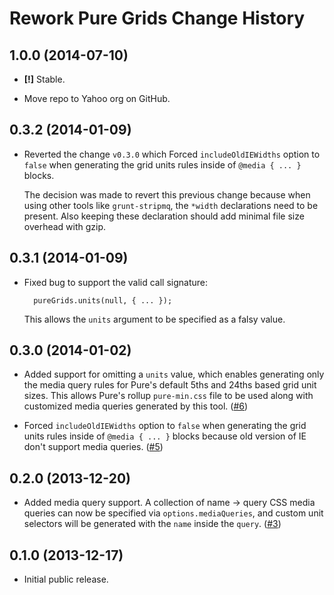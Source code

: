 Rework Pure Grids Change History
================================

1.0.0 (2014-07-10)
------------------

* __[!]__ Stable.

* Move repo to Yahoo org on GitHub.


0.3.2 (2014-01-09)
------------------

* Reverted the change `v0.3.0` which Forced `includeOldIEWidths` option to
  `false` when generating the grid units rules inside of `@media { ... }`
  blocks.

  The decision was made to revert this previous change because when using other
  tools like `grunt-stripmq`, the `*width` declarations need to be present. Also
  keeping these declaration should add minimal file size overhead with gzip.


0.3.1 (2014-01-09)
------------------

* Fixed bug to support the valid call signature:

        pureGrids.units(null, { ... });

  This allows the `units` argument to be specified as a falsy value.


0.3.0 (2014-01-02)
------------------

* Added support for omitting a `units` value, which enables generating only the
  media query rules for Pure's default 5ths and 24ths based grid unit sizes.
  This allows Pure's rollup `pure-min.css` file to be used along with customized
  media queries generated by this tool. ([#6][])

* Forced `includeOldIEWidths` option to `false` when generating the grid units
  rules inside of `@media { ... }` blocks because old version of IE don't
  support media queries. ([#5][])


[#5]: https://github.com/yahoo/rework-pure-grids/issues/5
[#6]: https://github.com/yahoo/rework-pure-grids/issues/6


0.2.0 (2013-12-20)
------------------

* Added media query support. A collection of name -> query CSS media queries can
  now be specified via `options.mediaQueries`, and custom unit selectors will be
  generated with the `name` inside the `query`. ([#3][])


[#3]: https://github.com/yahoo/rework-pure-grids/issues/3


0.1.0 (2013-12-17)
------------------

* Initial public release.
